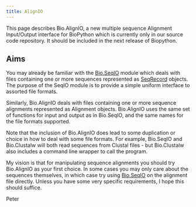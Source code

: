 ```yaml
---
title: AlignIO
---
```


This page describes Bio.AlignIO, a new multiple sequence Alignment
Input/Output interface for BioPython which is currently only in our
source code repository. It should be included in the next release of
Biopython.

Aims
----

You may already be familiar with the [Bio.SeqIO](SeqIO "wikilink")
module which deals with files containing one or more sequences
represented as [SeqRecord](SeqRecord "wikilink") objects. The purpose of
the SeqIO module is to provide a simple uniform interface to assorted
file formats.

Similarly, Bio.AlignIO deals with files containing one or more sequence
alignments represented as Alignment objects. Bio.AlignIO uses the same
set of functions for input and output as in Bio.SeqIO, and the same
names for the file formats supported.

Note that the inclusion of Bio.AlignIO does lead to some duplication or
choice in how to deal with some file formats. For example, Bio.SeqIO and
Bio.Clustalw will both read sequences from Clustal files - but
Bio.Clustalw also includes a command line wrapper to call the program.

My vision is that for manipulating sequence alignments you should try
Bio.AlignIO as your first choice. In some cases you may only care about
the sequences themselves, in which case try using
[Bio.SeqIO](Bio.SeqIO "wikilink") on the alignment file directly. Unless
you have some very specific requirements, I hope this should suffice.

Peter
